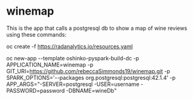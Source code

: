 # winemap
This is the app that calls a postgresql db to show a map of wine reviews using these commands:

oc create -f https://radanalytics.io/resources.yaml

oc new-app --template oshinko-pyspark-build-dc -p APPLICATION_NAME=winemap -p GIT_URI=https://github.com/rebeccaSimmonds19/winemap.git -p SPARK_OPTIONS='--packages org.postgresql:postgresql:42.1.4' -p APP_ARGS="-SERVER=postgresql -USER=username -PASSWORD=password -DBNAME=wineDb"

